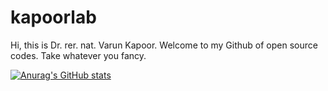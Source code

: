 # kapoorlab
Hi, this is Dr. rer. nat. Varun Kapoor. Welcome to my Github of open source codes. Take whatever you fancy.

[![Anurag's GitHub stats](https://github-readme-stats.vercel.app/api?username=kapoorlab)](https://github.com/anuraghazra/github-readme-stats)
